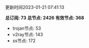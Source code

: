 更新时间2023-01-21 07:41:13

**总订阅: 73**
**总节点: 2426**
**有效节点: 368**
- trojan节点: 53
- v2ray节点: 143
- ss节点: 172
